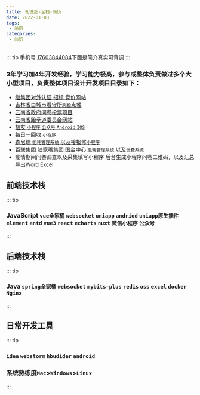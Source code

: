 ```yaml
---
title: 孔德超-全栈-简历
date: 2022-01-03
tags:
 - 简历 
categories:
 - 简历
---
```


::: tip 
手机号 [17603844084]()下面是简介真实可背调
:::
### 3年学习加4年开发经验，学习能力极高，参与或整体负责做过多个大小型项目，负责整体项目设计开发项目目录如下：
- [继集团对外认证 招标 竞价网站](../project/xuji.md)
- [吉林省白城市看守所`刷脸`点餐](../project/prison.md)
- [云南省政府问卷投票项目](../project/vote.md)
- [云南省跆拳道委员会网站](../project/taekwondo.md)
- [植友 `小程序` `公众号` `Android` `IOS`](../project/zhiyou.md)
- [每日一回收 `小程序`](../project/recovery.md)
- [森尼瑞 `能耗管理系统` 以及接报修`小程序`](../project/ecs.md)
- [百联集团 陆家嘴集团 国金中心 `能耗管理系统` 以及`计费系统`](../project/canneng.md)
- 疫情期间问卷调查以及采集填写小程序 后台生成小程序问卷二维码，以及汇总导出Word Excel
## 前端技术栈
::: tip
###  JavaScript `vue全家桶` `websocket` `uniapp` `andriod` `uniapp原生插件` `element` `antd` `vue3` `react` `echarts`  `nuxt` `微信小程序` `公众号`
:::
## 后端技术栈
::: tip
### Java `spring全家桶` `websocket` `mybits-plus` `redis` `oss` `excel` `docker` `Nginx `
:::
## 日常开发工具
::: tip
### `idea` `webstorm` `hbudider` `android`
### 系统熟练度`Mac`>`Windows`>`Linux`
:::

